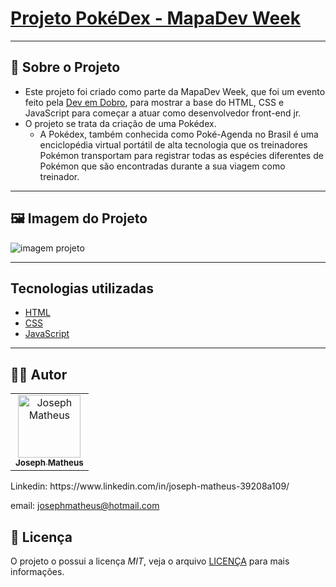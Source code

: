 # [Projeto PokéDex - MapaDev Week](https://josephmatheus.github.io/projeto-pokedex-mapadev-week/)
---
## :page_facing_up: Sobre o Projeto
- Este projeto foi criado como parte da MapaDev Week, que foi um evento feito pela [Dev em Dobro](https://github.com/devemdobro), para mostrar a base do HTML, CSS e JavaScript para começar a atuar como desenvolvedor front-end jr.
- O projeto se trata da criação de uma Pokédex.
  - A Pokédex, também conhecida como Poké-Agenda no Brasil é uma enciclopédia virtual portátil de alta tecnologia que os treinadores Pokémon transportam para registrar todas as espécies diferentes de Pokémon que são encontradas durante a sua viagem como treinador.
---
## :framed_picture: Imagem do Projeto

![imagem projeto](https://user-images.githubusercontent.com/89085971/157985419-73ba3299-fff3-4054-a4ab-867f1b496a34.png)

---
## Tecnologias utilizadas
  * [HTML](https://developer.mozilla.org/pt-BR/docs/Web/HTML) 
  * [CSS](https://developer.mozilla.org/pt-BR/docs/Web/CSS)
  * [JavaScript](https://developer.mozilla.org/pt-BR/docs/Web/JavaScript)
---
## :man_technologist:  Autor

<table class="author">
  <tr>
    <td align="center">
      <a href="https://github.com/josephmatheus">
        <img src="https://avatars.githubusercontent.com/u/89085971?v=4" 
        width="100px;" alt="Joseph Matheus"/>
        <br/>
        <sub>
          <b>Joseph Matheus</b>
        </sub>
      </a>
    </td>
  </tr>
</table>   
   Linkedin:
   https://www.linkedin.com/in/joseph-matheus-39208a109/
   
   email: josephmatheus@hotmail.com
   
  ## 📝 Licença

   O projeto o possui a licença _MIT_, veja o arquivo [LICENÇA](LICENSE) para mais informações.
